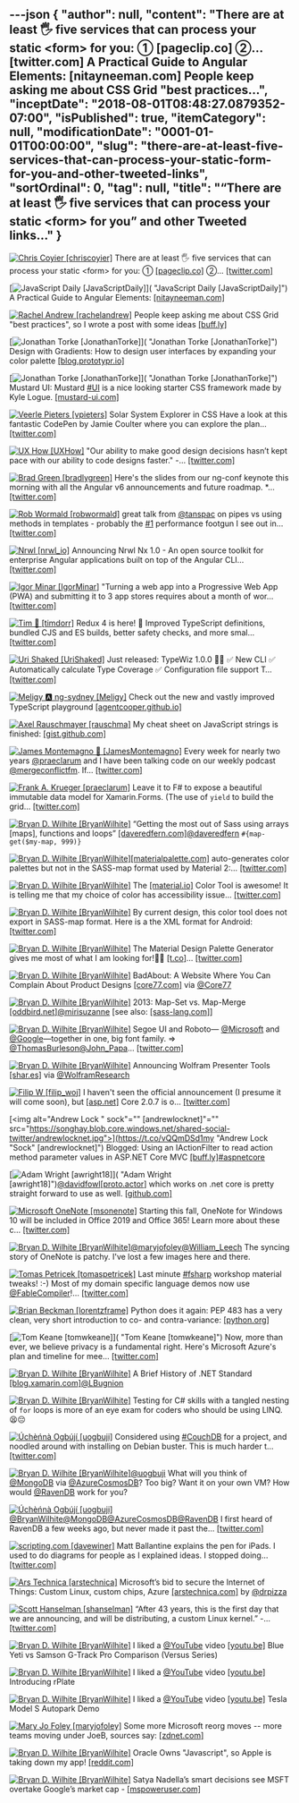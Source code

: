 ---json
{
  "author": null,
  "content": "There are at least 🖐 five services that can process your static &lt;form&gt; for you: ①       [pageclip.co]        ②…       [twitter.com] A Practical Guide to Angular Elements:       [nitayneeman.com] People keep asking me about CSS Grid \"best practices...",
  "inceptDate": "2018-08-01T08:48:27.0879352-07:00",
  "isPublished": true,
  "itemCategory": null,
  "modificationDate": "0001-01-01T00:00:00",
  "slug": "there-are-at-least-five-services-that-can-process-your-static-form-for-you-and-other-tweeted-links",
  "sortOrdinal": 0,
  "tag": null,
  "title": "“There are at least 🖐 five services that can process your static &lt;form&gt; for you” and other Tweeted links…"
}
---

[<img alt="Chris Coyier [chriscoyier]" src="https://songhay.blob.core.windows.net/shared-social-twitter/chriscoyier.jpg">](https://t.co/EYnTdtblV1 "Chris Coyier [chriscoyier]") There are at least 🖐 five services that can process your static &lt;form&gt; for you: ① [[pageclip.co]](https://pageclip.co/) ②… [[twitter.com]](https://twitter.com/i/web/status/985938790395953152)

[<img alt="JavaScript Daily [JavaScriptDaily]" src="https://songhay.blob.core.windows.net/shared-social-twitter/JavaScriptDaily.jpg">]( "JavaScript Daily [JavaScriptDaily]") A Practical Guide to Angular Elements: [[nitayneeman.com]](https://nitayneeman.com/posts/a-practical-guide-to-angular-elements/)

[<img alt="Rachel Andrew [rachelandrew]" src="https://songhay.blob.core.windows.net/shared-social-twitter/rachelandrew.jpg">](https://t.co/bnYdfVIAqQ "Rachel Andrew [rachelandrew]") People keep asking me about CSS Grid "best practices", so I wrote a post with some ideas [[buff.ly]](https://buff.ly/2JQPcR6)

[<img alt="Jonathan Torke [JonathanTorke]" src="https://songhay.blob.core.windows.net/shared-social-twitter/JonathanTorke.jpg">]( "Jonathan Torke [JonathanTorke]") Design with Gradients: How to design user interfaces by expanding your color palette [[blog.prototypr.io]](https://blog.prototypr.io/design-with-gradients-fdba5ec856d4)

[<img alt="Jonathan Torke [JonathanTorke]" src="https://songhay.blob.core.windows.net/shared-social-twitter/JonathanTorke.jpg">]( "Jonathan Torke [JonathanTorke]") Mustard UI: Mustard [#UI](http://twitter.com/search?q=%23UI) is a nice looking starter CSS framework made by Kyle Logue. [[mustard-ui.com]](https://mustard-ui.com/)

[<img alt="Veerle Pieters [vpieters]" src="https://songhay.blob.core.windows.net/shared-social-twitter/vpieters.png">](http://t.co/A4ZEwCEPEs "Veerle Pieters [vpieters]") Solar System Explorer in CSS Have a look at this fantastic CodePen by Jamie Coulter where you can explore the plan… [[twitter.com]](https://twitter.com/i/web/status/986492142234238977)

[<img alt="UX How [UXHow]" src="https://songhay.blob.core.windows.net/shared-social-twitter/UXHow.png">](http://t.co/I77aw3puO9 "UX How [UXHow]") "Our ability to make good design decisions hasn’t kept pace with our ability to code designs faster." -… [[twitter.com]](https://twitter.com/i/web/status/986243138506371072)

[<img alt="Brad Green [bradlygreen]" src="https://songhay.blob.core.windows.net/shared-social-twitter/bradlygreen.jpg">](https://t.co/9L3stDqY2J "Brad Green [bradlygreen]") Here's the slides from our ng-conf keynote this morning with all the Angular v6 announcements and future roadmap. *… [[twitter.com]](https://twitter.com/i/web/status/986656620913426433)

[<img alt="Rob Wormald [robwormald]" src="https://songhay.blob.core.windows.net/shared-social-twitter/robwormald.jpg">](https://t.co/vthRJdb41U "Rob Wormald [robwormald]") great talk from [@tanspac](http://twitter.com/tanspac) on pipes vs using methods in templates - probably the [#1](http://twitter.com/search?q=%231) performance footgun I see out in… [[twitter.com]](https://twitter.com/i/web/status/986661597090205701)

[<img alt="Nrwl [nrwl_io]" src="https://songhay.blob.core.windows.net/shared-social-twitter/nrwl_io.jpg">](https://t.co/Yc4V2hMtIQ "Nrwl [nrwl_io]") Announcing Nrwl Nx 1.0 - An open source toolkit for enterprise Angular applications built on top of the Angular CLI… [[twitter.com]](https://twitter.com/i/web/status/986340447709675520)

[<img alt="Igor Minar [IgorMinar]" src="https://songhay.blob.core.windows.net/shared-social-twitter/IgorMinar.jpg">](https://t.co/jJZbE5BBqQ "Igor Minar [IgorMinar]") "Turning a web app into a Progressive Web App (PWA) and submitting it to 3 app stores requires about a month of wor… [[twitter.com]](https://twitter.com/i/web/status/986262963098013697)

[<img alt="Tim 🚪 [timdorr]" src="https://songhay.blob.core.windows.net/shared-social-twitter/timdorr.jpg">](https://t.co/LfZfrLuvCD "Tim 🚪 [timdorr]") Redux 4 is here! 🎉 Improved TypeScript definitions, bundled CJS and ES builds, better safety checks, and more smal… [[twitter.com]](https://twitter.com/i/web/status/986325577102741504)

[<img alt="Uri Shaked [UriShaked]" src="https://songhay.blob.core.windows.net/shared-social-twitter/UriShaked.jpg">](https://t.co/WYueOZFjGN "Uri Shaked [UriShaked]") Just released: TypeWiz 1.0.0 🎉🚀 ✅ New CLI ✅ Automatically calculate Type Coverage ✅ Configuration file support T… [[twitter.com]](https://twitter.com/i/web/status/986207752497250304)

[<img alt="Meligy 🅰️ ng-sydney [Meligy]" src="https://songhay.blob.core.windows.net/shared-social-twitter/Meligy.jpeg">](https://t.co/l318930X1B "Meligy 🅰️ ng-sydney [Meligy]") Check out the new and vastly improved TypeScript playground [[agentcooper.github.io]](https://agentcooper.github.io/typescript-play/)

[<img alt="Axel Rauschmayer [rauschma]" src="https://songhay.blob.core.windows.net/shared-social-twitter/rauschma.jpeg">](https://t.co/8gJIAKUT5n "Axel Rauschmayer [rauschma]") My cheat sheet on JavaScript strings is finished: [[gist.github.com]](https://gist.github.com/rauschma/c46fc10f671ed5bf14021bc14f101c8d)

[<img alt="James Montemagno 🙈 [JamesMontemagno]" src="https://songhay.blob.core.windows.net/shared-social-twitter/JamesMontemagno.jpg">](https://t.co/5USXLfbaf4 "James Montemagno 🙈 [JamesMontemagno]") Every week for nearly two years [@praeclarum](http://twitter.com/praeclarum) and I have been talking code on our weekly podcast [@mergeconflictfm](http://twitter.com/mergeconflictfm). If… [[twitter.com]](https://twitter.com/i/web/status/986207648638029824)

[<img alt="Frank A. Krueger [praeclarum]" src="https://songhay.blob.core.windows.net/shared-social-twitter/praeclarum.jpg">](http://t.co/x1L9wCpO59 "Frank A. Krueger [praeclarum]") Leave it to F# to expose a beautiful immutable data model for Xamarin.Forms. (The use of `yield` to build the grid… [[twitter.com]](https://twitter.com/i/web/status/986662439147126784)

[<img alt="Bryan D. Wilhite [BryanWilhite]" src="https://songhay.blob.core.windows.net/shared-social-twitter/BryanWilhite.jpeg">](http://t.co/UNdqV0Z1zz "Bryan D. Wilhite [BryanWilhite]") “Getting the most out of Sass using arrays [maps], functions and loops” [[daveredfern.com]](https://daveredfern.com/2016/getting-sass-using-arrays-functions-loops/)[@daveredfern](http://twitter.com/daveredfern) `#{map-get($my-map, 999)}`

[<img alt="Bryan D. Wilhite [BryanWilhite]" src="https://songhay.blob.core.windows.net/shared-social-twitter/BryanWilhite.jpeg">](http://t.co/UNdqV0Z1zz "Bryan D. Wilhite [BryanWilhite]")[[materialpalette.com]](http://www.materialpalette.com) auto-generates color palettes but not in the SASS-map format used by Material 2:… [[twitter.com]](https://twitter.com/i/web/status/986317764515131392)

[<img alt="Bryan D. Wilhite [BryanWilhite]" src="https://songhay.blob.core.windows.net/shared-social-twitter/BryanWilhite.jpeg">](http://t.co/UNdqV0Z1zz "Bryan D. Wilhite [BryanWilhite]") The [[material.io]](http://material.io) Color Tool is awesome! It is telling me that my choice of color has accessibility issue… [[twitter.com]](https://twitter.com/i/web/status/986319758105571328)

[<img alt="Bryan D. Wilhite [BryanWilhite]" src="https://songhay.blob.core.windows.net/shared-social-twitter/BryanWilhite.jpeg">](http://t.co/UNdqV0Z1zz "Bryan D. Wilhite [BryanWilhite]") By current design, this color tool does not export in SASS-map format. Here is a the XML format for Android: [[twitter.com]](https://twitter.com/BryanWilhite/status/986320537897943041/photo/1)

[<img alt="Bryan D. Wilhite [BryanWilhite]" src="https://songhay.blob.core.windows.net/shared-social-twitter/BryanWilhite.jpeg">](http://t.co/UNdqV0Z1zz "Bryan D. Wilhite [BryanWilhite]") The Material Design Palette Generator gives me most of what I am looking for!👍🏿 [[t.co]](https://t.co/ntQzhOQsYQ!?akyinkyin=)… [[twitter.com]](https://twitter.com/i/web/status/986323653649297408)

[<img alt="Bryan D. Wilhite [BryanWilhite]" src="https://songhay.blob.core.windows.net/shared-social-twitter/BryanWilhite.jpeg">](http://t.co/UNdqV0Z1zz "Bryan D. Wilhite [BryanWilhite]") BadAbout: A Website Where You Can Complain About Product Designs [[core77.com]](http://www.core77.com/posts/77117/) via [@Core77](http://twitter.com/Core77)

[<img alt="Bryan D. Wilhite [BryanWilhite]" src="https://songhay.blob.core.windows.net/shared-social-twitter/BryanWilhite.jpeg">](http://t.co/UNdqV0Z1zz "Bryan D. Wilhite [BryanWilhite]") 2013: Map-Set vs. Map-Merge [[oddbird.net]](http://oddbird.net/2013/10/19/map-merge/)[@mirisuzanne](http://twitter.com/mirisuzanne) [see also: [[sass-lang.com]](http://sass-lang.com/documentation/Sass/Script/Functions.html#map_merge-instance_method)]

[<img alt="Bryan D. Wilhite [BryanWilhite]" src="https://songhay.blob.core.windows.net/shared-social-twitter/BryanWilhite.jpeg">](http://t.co/UNdqV0Z1zz "Bryan D. Wilhite [BryanWilhite]") Segoe UI and Roboto— [@Microsoft](http://twitter.com/Microsoft) and [@Google](http://twitter.com/Google)—together in one, big font family. =&gt; [@ThomasBurleson](http://twitter.com/ThomasBurleson)[@John_Papa](http://twitter.com/John_Papa)… [[twitter.com]](https://twitter.com/i/web/status/986361875871879168)

[<img alt="Bryan D. Wilhite [BryanWilhite]" src="https://songhay.blob.core.windows.net/shared-social-twitter/BryanWilhite.jpeg">](http://t.co/UNdqV0Z1zz "Bryan D. Wilhite [BryanWilhite]") Announcing Wolfram Presenter Tools [[shar.es]](https://shar.es/1L98QH) via [@WolframResearch](http://twitter.com/WolframResearch)

[<img alt="Filip W [filip_woj]" src="https://songhay.blob.core.windows.net/shared-social-twitter/filip_woj.jpg">](http://t.co/VCkinoHijZ "Filip W [filip_woj]") I haven't seen the official announcement (I presume it will come soon), but [[asp.net]](http://ASP.NET) Core 2.0.7 is o… [[twitter.com]](https://twitter.com/i/web/status/986214393242439682)

[<img alt="Andrew Lock " sock"="" [andrewlocknet]"="" src="https://songhay.blob.core.windows.net/shared-social-twitter/andrewlocknet.jpg">](https://t.co/vQQmDSd1my "Andrew Lock "Sock" [andrewlocknet]") Blogged: Using an IActionFilter to read action method parameter values in ASP​.NET Core MVC [[buff.ly]](https://buff.ly/2ETsIuQ)[#aspnetcore](http://twitter.com/search?q=%23aspnetcore)

[<img alt="Adam Wright [awright18]" src="https://songhay.blob.core.windows.net/shared-social-twitter/awright18.jpg">]( "Adam Wright [awright18]")[@davidfowl](http://twitter.com/davidfowl)[[proto.actor]](http://Proto.actor) which works on .net core is pretty straight forward to use as well. [[github.com]](https://github.com/AsynkronIT/protoactor-dotnet)

[<img alt="Microsoft OneNote [msonenote]" src="https://songhay.blob.core.windows.net/shared-social-twitter/msonenote.jpg">](http://t.co/wzBkyeUbTU "Microsoft OneNote [msonenote]") Starting this fall, OneNote for Windows 10 will be included in Office 2019 and Office 365! Learn more about these c… [[twitter.com]](https://twitter.com/i/web/status/986636126466256896)

[<img alt="Bryan D. Wilhite [BryanWilhite]" src="https://songhay.blob.core.windows.net/shared-social-twitter/BryanWilhite.jpeg">](http://t.co/UNdqV0Z1zz "Bryan D. Wilhite [BryanWilhite]")[@maryjofoley](http://twitter.com/maryjofoley)[@William_Leech](http://twitter.com/William_Leech) The syncing story of OneNote is patchy. I've lost a few images here and there.

[<img alt="Tomas Petricek [tomaspetricek]" src="https://songhay.blob.core.windows.net/shared-social-twitter/tomaspetricek.jpg">](http://t.co/k2fBA9KpAC "Tomas Petricek [tomaspetricek]") Last minute [#fsharp](http://twitter.com/search?q=%23fsharp) workshop material tweaks! :-) Most of my domain specific language demos now use [@FableCompiler](http://twitter.com/FableCompiler)!… [[twitter.com]](https://twitter.com/i/web/status/986114376196276224)

[<img alt="Brian Beckman [lorentzframe]" src="https://songhay.blob.core.windows.net/shared-social-twitter/lorentzframe.jpg">](http://t.co/aC5mXb9iZQ "Brian Beckman [lorentzframe]") Python does it again: PEP 483 has a very clean, very short introduction to co- and contra-variance: [[python.org]](https://www.python.org/dev/peps/pep-0483/#covariance-and-contravariance)

[<img alt="Tom Keane [tomwkeane]" src="https://songhay.blob.core.windows.net/shared-social-twitter/tomwkeane.jpg">]( "Tom Keane [tomwkeane]") Now, more than ever, we believe privacy is a fundamental right. Here's Microsoft Azure's plan and timeline for mee… [[twitter.com]](https://twitter.com/i/web/status/986260803803205632)

[<img alt="Bryan D. Wilhite [BryanWilhite]" src="https://songhay.blob.core.windows.net/shared-social-twitter/BryanWilhite.jpeg">](http://t.co/UNdqV0Z1zz "Bryan D. Wilhite [BryanWilhite]") A Brief History of .NET Standard [[blog.xamarin.com]](https://blog.xamarin.com/history-dot-net-standard/)[@LBugnion](http://twitter.com/LBugnion)

[<img alt="Bryan D. Wilhite [BryanWilhite]" src="https://songhay.blob.core.windows.net/shared-social-twitter/BryanWilhite.jpeg">](http://t.co/UNdqV0Z1zz "Bryan D. Wilhite [BryanWilhite]") Testing for C# skills with a tangled nesting of `for` loops is more of an eye exam for coders who should be using LINQ.😫😔

[<img alt="Úchèńnà Ogbújí [uogbuji]" src="https://songhay.blob.core.windows.net/shared-social-twitter/uogbuji.jpeg">](http://t.co/RjfzWMDSVc "Úchèńnà Ogbújí [uogbuji]") Considered using [#CouchDB](http://twitter.com/search?q=%23CouchDB) for a project, and noodled around with installing on Debian buster. This is much harder t… [[twitter.com]](https://twitter.com/i/web/status/986278797149323264)

[<img alt="Bryan D. Wilhite [BryanWilhite]" src="https://songhay.blob.core.windows.net/shared-social-twitter/BryanWilhite.jpeg">](http://t.co/UNdqV0Z1zz "Bryan D. Wilhite [BryanWilhite]")[@uogbuji](http://twitter.com/uogbuji) What will you think of [@MongoDB](http://twitter.com/MongoDB) via [@AzureCosmosDB](http://twitter.com/AzureCosmosDB)? Too big? Want it on your own VM? How would [@RavenDB](http://twitter.com/RavenDB) work for you?

[<img alt="Úchèńnà Ogbújí [uogbuji]" src="https://songhay.blob.core.windows.net/shared-social-twitter/uogbuji.jpeg">](http://t.co/RjfzWMDSVc "Úchèńnà Ogbújí [uogbuji]")[@BryanWilhite](http://twitter.com/BryanWilhite)[@MongoDB](http://twitter.com/MongoDB)[@AzureCosmosDB](http://twitter.com/AzureCosmosDB)[@RavenDB](http://twitter.com/RavenDB) I first heard of RavenDB a few weeks ago, but never made it past the… [[twitter.com]](https://twitter.com/i/web/status/986298750707449856)

[<img alt="scripting.com [davewiner]" src="https://songhay.blob.core.windows.net/shared-social-twitter/davewiner.jpg">](https://t.co/ztgzDGiyOj "scripting.com [davewiner]") Matt Ballantine explains the pen for iPads. I used to do diagrams for people as I explained ideas. I stopped doing… [[twitter.com]](https://twitter.com/i/web/status/986153748195135490)

[<img alt="Ars Technica [arstechnica]" src="https://songhay.blob.core.windows.net/shared-social-twitter/arstechnica.png">](http://t.co/Ul1NPoX9hd "Ars Technica [arstechnica]") Microsoft’s bid to secure the Internet of Things: Custom Linux, custom chips, Azure [[arstechnica.com]](http://arstechnica.com/gadgets/2018/04/microsofts-bid-to-secure-the-internet-of-things-custom-linux-custom-chips-azure/) by [@drpizza](http://twitter.com/drpizza)

[<img alt="Scott Hanselman [shanselman]" src="https://songhay.blob.core.windows.net/shared-social-twitter/shanselman.jpg">](https://t.co/KWE5X1k0pH "Scott Hanselman [shanselman]") “After 43 years, this is the first day that we are announcing, and will be distributing, a custom Linux kernel.” -… [[twitter.com]](https://twitter.com/i/web/status/986130813098983425)

[<img alt="Bryan D. Wilhite [BryanWilhite]" src="https://songhay.blob.core.windows.net/shared-social-twitter/BryanWilhite.jpeg">](http://t.co/UNdqV0Z1zz "Bryan D. Wilhite [BryanWilhite]") I liked a [@YouTube](http://twitter.com/YouTube) video [[youtu.be]](http://youtu.be/2abPPNYniy0?a) Blue Yeti vs Samson G-Track Pro Comparison (Versus Series)

[<img alt="Bryan D. Wilhite [BryanWilhite]" src="https://songhay.blob.core.windows.net/shared-social-twitter/BryanWilhite.jpeg">](http://t.co/UNdqV0Z1zz "Bryan D. Wilhite [BryanWilhite]") I liked a [@YouTube](http://twitter.com/YouTube) video [[youtu.be]](http://youtu.be/T_crSAyf3DM?a) Introducing rPlate

[<img alt="Bryan D. Wilhite [BryanWilhite]" src="https://songhay.blob.core.windows.net/shared-social-twitter/BryanWilhite.jpeg">](http://t.co/UNdqV0Z1zz "Bryan D. Wilhite [BryanWilhite]") I liked a [@YouTube](http://twitter.com/YouTube) video [[youtu.be]](http://youtu.be/rWcQsRh3_HY?a) Tesla Model S Autopark Demo

[<img alt="Mary Jo Foley [maryjofoley]" src="https://songhay.blob.core.windows.net/shared-social-twitter/maryjofoley.png">](http://t.co/qJf6Vbi9nq "Mary Jo Foley [maryjofoley]") Some more Microsoft reorg moves -- more teams moving under JoeB, sources say: [[zdnet.com]](https://www.zdnet.com/article/more-microsoft-reorg-moves-shed-light-on-cross-platform-experience-plans/)

[<img alt="Bryan D. Wilhite [BryanWilhite]" src="https://songhay.blob.core.windows.net/shared-social-twitter/BryanWilhite.jpeg">](http://t.co/UNdqV0Z1zz "Bryan D. Wilhite [BryanWilhite]") Oracle Owns "Javascript", so Apple is taking down my app! [[reddit.com]](https://www.reddit.com/r/javascript/comments/8d0bg2/oracle_owns_javascript_so_apple_is_taking_down_my/)

[<img alt="Bryan D. Wilhite [BryanWilhite]" src="https://songhay.blob.core.windows.net/shared-social-twitter/BryanWilhite.jpeg">](http://t.co/UNdqV0Z1zz "Bryan D. Wilhite [BryanWilhite]") Satya Nadella’s smart decisions see MSFT overtake Google’s market cap - [[mspoweruser.com]](https://mspoweruser.com/satya-nadellas-smart-decisions-see-msft-overtake-googles-market-cap/)
